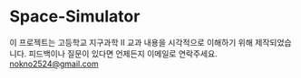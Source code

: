 # Space-Simulator

이 프로젝트는 고등학교 지구과학 II 교과 내용을 시각적으로 이해하기 위해 제작되었습니다.
피드백이나 질문이 있다면 언제든지 이메일로 연락주세요.
nokno2524@gmail.com

